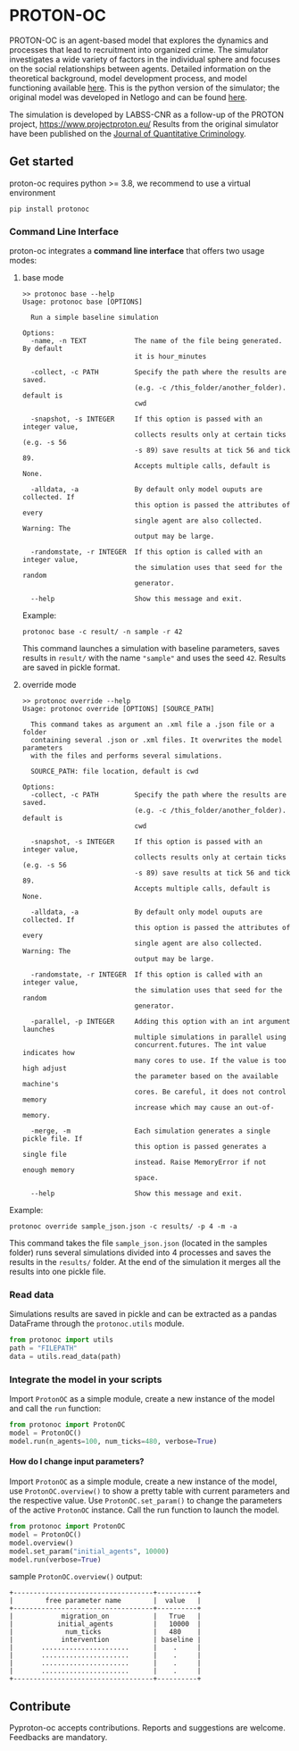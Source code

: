 # PROTON-OC

PROTON-OC is an agent-based model that explores the dynamics and processes that lead to recruitment into organized crime. The simulator investigates a wide variety of factors in the individual sphere and focuses on the social relationships between agents. Detailed information on the theoretical background, model development process, and model functioning available [here](./D5.1-PROTON-Simulator-Report.pdf). This is the python version of the simulator; the original model was developed in Netlogo and can be found [here](https://github.com/LABSS/PROTON-OC).

The simulation is developed by LABSS-CNR as a follow-up of the PROTON project, https://www.projectproton.eu/
Results from the original simulator have been published on the [Journal of Quantitative Criminology](https://link.springer.com/article/10.1007/s10940-020-09489-z).

## Get started

proton-oc requires python  >= 3.8, we recommend to use a virtual environment

```
pip install protonoc
```

### Command Line Interface

proton-oc integrates a **command line interface** that offers two usage modes:

1. base mode

   ```
   >> protonoc base --help
   Usage: protonoc base [OPTIONS]
   
     Run a simple baseline simulation
   
   Options:
     -name, -n TEXT            The name of the file being generated. By default
                               it is hour_minutes
   
     -collect, -c PATH         Specify the path where the results are saved.
                               (e.g. -c /this_folder/another_folder). default is
                               cwd
   
     -snapshot, -s INTEGER     If this option is passed with an integer value,
                               collects results only at certain ticks (e.g. -s 56
                               -s 89) save results at tick 56 and tick 89.
                               Accepts multiple calls, default is None.
   
     -alldata, -a              By default only model ouputs are collected. If
                               this option is passed the attributes of every
                               single agent are also collected. Warning: The
                               output may be large.
   
     -randomstate, -r INTEGER  If this option is called with an integer value,
                               the simulation uses that seed for the random
                               generator.
   
     --help                    Show this message and exit.
   ```

   Example:

   ```
   protonoc base -c result/ -n sample -r 42
   ```

   This command launches a simulation with baseline parameters, saves results in `result/` with the name `"sample"` and uses the seed `42`. Results are saved in pickle format.

2. override mode

   ```
   >> protonoc override --help
   Usage: protonoc override [OPTIONS] [SOURCE_PATH]
   
     This command takes as argument an .xml file a .json file or a folder
     containing several .json or .xml files. It overwrites the model parameters
     with the files and performs several simulations.
   
     SOURCE_PATH: file location, default is cwd
   
   Options:
     -collect, -c PATH         Specify the path where the results are saved.
                               (e.g. -c /this_folder/another_folder). default is
                               cwd
   
     -snapshot, -s INTEGER     If this option is passed with an integer value,
                               collects results only at certain ticks (e.g. -s 56
                               -s 89) save results at tick 56 and tick 89.
                               Accepts multiple calls, default is None.
   
     -alldata, -a              By default only model ouputs are collected. If
                               this option is passed the attributes of every
                               single agent are also collected. Warning: The
                               output may be large.
   
     -randomstate, -r INTEGER  If this option is called with an integer value,
                               the simulation uses that seed for the random
                               generator.
   
     -parallel, -p INTEGER     Adding this option with an int argument launches
                               multiple simulations in parallel using
                               concurrent.futures. The int value indicates how
                               many cores to use. If the value is too high adjust
                               the parameter based on the available machine's
                               cores. Be careful, it does not control memory
                               increase which may cause an out-of-memory.
   
     -merge, -m                Each simulation generates a single pickle file. If
                               this option is passed generates a single file
                               instead. Raise MemoryError if not enough memory
                               space.
   
     --help                    Show this message and exit.
   ```

Example:

```
protonoc override sample_json.json -c results/ -p 4 -m -a
```

This command takes the file `sample_json.json` (located in the samples folder) runs several simulations divided into 4 processes and saves the results in the `results/` folder. At the end of the simulation it merges all the results into one pickle file.

### Read data

Simulations results are saved in pickle and can be extracted as a pandas DataFrame through the `protonoc.utils` module.

```python
from protonoc import utils
path = "FILEPATH"
data = utils.read_data(path)
```

### Integrate the model in your scripts

Import `ProtonOC` as a simple module, create a new instance of the model and call the `run` function:

```python
from protonoc import ProtonOC
model = ProtonOC()
model.run(n_agents=100, num_ticks=480, verbose=True)
```

#### How do I change input parameters?

Import `ProtonOC` as a simple module, create a new instance of the model, use `ProtonOC.overview()` to show a pretty table with current parameters and the respective value. Use `ProtonOC.set_param()` to change the parameters of the active `ProtonOC` instance. Call the run function to launch the model.

```python
from protonoc import ProtonOC
model = ProtonOC()
model.overview()
model.set_param("initial_agents", 10000)
model.run(verbose=True)
```

sample `ProtonOC.overview()` output:

```
+-----------------------------------+----------+
|        free parameter name        |  value   |
+-----------------------------------+----------+
|            migration_on           |   True   |
|           initial_agents          |   10000  |
|             num_ticks             |   480    |
|            intervention           | baseline |
|       ......................      |    .     |
|       ......................      |    .     |
|       ......................      |    .     |
|       ......................      |    .     |
+-----------------------------------+----------+
```



## Contribute

Pyproton-oc accepts contributions. Reports and suggestions are welcome. Feedbacks are mandatory.
